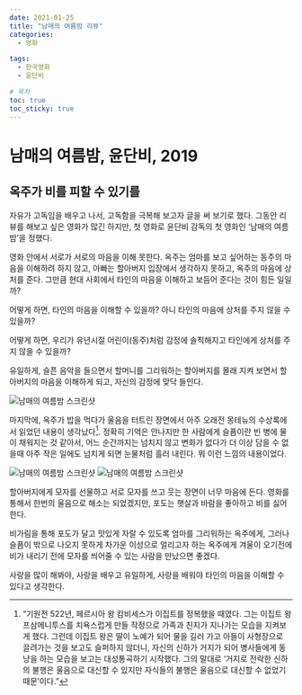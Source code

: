 ```yaml
---
date: 2021-01-25
title: "남매의 여름밤 리뷰"
categories:
  - 영화

tags:
  - 한국영화
  - 윤단비

# 목차
toc: true  
toc_sticky: true
---
```


# 남매의 여름밤, 윤단비, 2019  
## 옥주가 비를 피할 수 있기를

자유가 고독임을 배우고 나서, 고독함을 극복해 보고자 글을 써 보기로 했다.
그동안 리뷰를 해보고 싶은 영화가 많긴 하지만, 첫 영화로 윤단비 감독의 첫 영화인 ‘남매의 여름밤’을 정했다.


영화 안에서 서로가 서로의 마음을 이해 못한다.
옥주는 엄마를 보고 싶어하는 동주의 마음을 이해하려 하지 않고,
아빠는 할아버지 입장에서 생각하지 못하고, 옥주의 마음에 상처를 준다.
그만큼 현대 사회에서 타인의 마음을 이해하고 보듬어 준다는 것이 힘든 일일까?


어떻게 하면,
타인의 마음을 이해할 수 있을까?
아니 타인의 마음에 상처를 주지 않을 수 있을까?

어떻게 하면,
우리가 유년시절 어린이(동주)처럼 감정에 솔직해지고 타인에게 상처를 주지 않을 수 있을까?


유일하게, 슬픈 음악을 들으면서 할머니를 그리워하는  할아버지를 몰래 지켜 보면서 할아버지의 마음을 이해하게 되고, 자신의 감정에 맞닥 들인다.

<img src="{{ site.url }}{{ site.baseurl }}/assets/images/영화스크린샷/남매의여름밤/남매의여름밤1.png" alt="남매의 여름밤 스크린샷">


마지막에, 옥주가 밥을 먹다가 울음을 터트린 장면에서 아주 오래전 몽테뉴의 수상록에서 읽었던 내용이 생각났다[^1]. 정확히 기억은 안나지만
한 사람에게 슬픔이란 빈 병에 물이 채워지는 것 같아서, 어느 순간까지는 넘치지 않고 변화가 없다가 더 이상 담을 수 없을때  아주 작은 일에도 넘치게 되면 눈물처럼 흘러 내린다. 뭐 이런 느낌의 내용이었다.

<img src="{{ site.url }}{{ site.baseurl }}/assets/images/영화스크린샷/남매의여름밤/남매의여름밤2.png" alt="남매의 여름밤 스크린샷">
<img src="{{ site.url }}{{ site.baseurl }}/assets/images/영화스크린샷/남매의여름밤/남매의여름밤3.png" alt="남매의 여름밤 스크린샷">

할아버지에게 모자를 선물하고 서로 모자를 쓰고 웃는 장면이 너무 마음에 든다.
영화를 통해서 한번의 울음으로 해소는 되었겠지만,
포도는 햇살과 바람을 좋아하고 비를 싫어한다.

비가림을 통해 포도가 달고 맛있게 자랄 수 있도록
엄마를 그리워하는 옥주에게, 그러나 슬픔이 밖으로 나오지 못하게 차가운 이성으로 얼리고자 하는 옥주에게
겨울이 오기전에 비가 내리기 전에 모자를 씌어줄 수 있는 사람을 만났으면 좋겠다.

사랑을 많이 해봐야, 사랑을 배우고
유일하게, 사랑을 배워야 타인의 마음을 이해할 수 있다고 생각한다.

[^1]: “기원전 522년, 페르시아 왕 캄비세스가 이집트를 정복했을 때였다. 그는 이집트 왕 프삼메니투스를 치욕스럽게 만들 작정으로 가족과 친지가 지나가는 모습을 지켜보게 했다. 그런데 이집트 왕은 딸이 노예가 되어 물을 길러 가고 아들이 사형장으로 끌려가는 것을 보고도 슬퍼하지 않더니, 자신의 신하가 거지가 되어 병사들에게 동냥을 하는 모습을 보고는 대성통곡하기 시작했다. 그의 말대로 ‘거지로 전락한 신하의 불행은 울음으로 대신할 수 있지만 자식들의 불행은 울음으로 대신할 수 없었기 때문’이다.”
